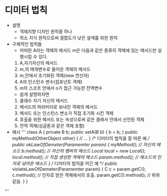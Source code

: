 # 디미터  법칙
* 설명
  - 객체지향 디자인 원칙중 하나
  - 최소 지식 원칙으로써 결합도가 낮은 설계를 위한 원칙
* 구체적인 법칙들
  - 어떠한 A라는 객체의 메서드 m은 다음과 같은 종류의 객체에 있는 메서드만 실행시킬 수 있다.
  1. A,자기자신의 메서드
  2. m,의 매개변수로 들어온 객체의 메서드
  3. m,안에서 초기화된 객체(new 연산자)
  4. A의 인스턴수 변수(컴포넌트 객체)
  5. m의 스코프 안에서 o가 접근 가능한 전역변수
  - 쉽게 설명하자면
  1. 클래수 자기 자신의 메서드 
  2. 메서드의 파라미터로 보내진 객체의 메서드
  3. 메서드 또는 인스턴스 변소가 직접 초기화 시킨 객체
  4. 호출을 위한 메서드 또는 속성으로써 같은 클래서 안에서 선언된 객체
  5. 전역 객체(싱글톤과 같은 객체 포함)
* 예시
'''
class A {
    private B b;
    public setA(B b) {
        b = b;
    }
    public myMethod(OtherObject other) {
        // ...
    }
    /* 디미터의 법칙을 잘 따른 예 */
    public okLawOfDemeter(Paramemter param) {
        myMethod();     // 자신의 메소드
        b.method();   // 자신의 멤버의 메소드
        Local local = new Local();
        local.method();    // 직접 생성한 객체의 메소드 
        param.method();    // 메소드의 인자로 넘어온 메소드
    }
    /* 디미터의 법칙을 어긴 예 */
    public violateLawOfDemeter(Paramemter param) {
        C c = param.getC();
        c.method();    // 인자로 받은 객체에서의 호출.
        param.getC().method();      // 위와 같음.
    }
}

'''

